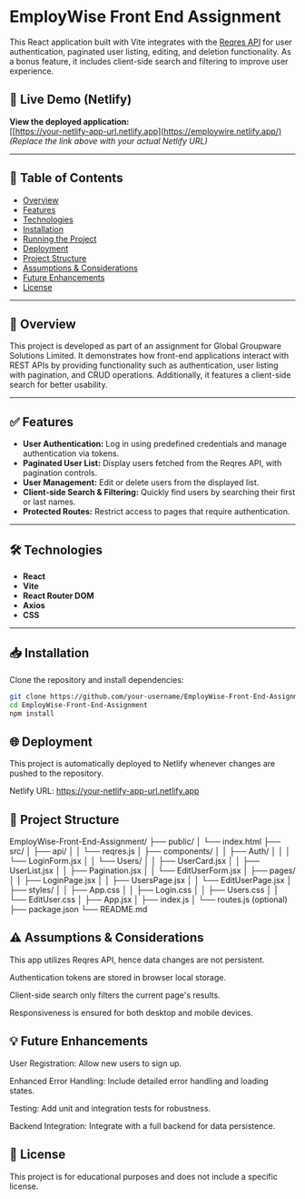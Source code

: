 # EmployWise Front End Assignment

This React application built with Vite integrates with the [Reqres API](https://reqres.in/) for user authentication, paginated user listing, editing, and deletion functionality. As a bonus feature, it includes client-side search and filtering to improve user experience.

## 🚀 Live Demo (Netlify)

**View the deployed application:**  
[[https://your-netlify-app-url.netlify.app](https://employwire.netlify.app/) 
*(Replace the link above with your actual Netlify URL)*

---

## 📖 Table of Contents
- [Overview](#overview)
- [Features](#features)
- [Technologies](#technologies)
- [Installation](#installation)
- [Running the Project](#running-the-project)
- [Deployment](#deployment)
- [Project Structure](#project-structure)
- [Assumptions & Considerations](#assumptions--considerations)
- [Future Enhancements](#future-enhancements)
- [License](#license)

---

## 🌟 Overview

This project is developed as part of an assignment for Global Groupware Solutions Limited. It demonstrates how front-end applications interact with REST APIs by providing functionality such as authentication, user listing with pagination, and CRUD operations. Additionally, it features a client-side search for better usability.

---

## ✅ Features

- **User Authentication:** Log in using predefined credentials and manage authentication via tokens.
- **Paginated User List:** Display users fetched from the Reqres API, with pagination controls.
- **User Management:** Edit or delete users from the displayed list.
- **Client-side Search & Filtering:** Quickly find users by searching their first or last names.
- **Protected Routes:** Restrict access to pages that require authentication.

---

## 🛠 Technologies

- **React**
- **Vite**
- **React Router DOM**
- **Axios**
- **CSS**

---

## 📥 Installation

Clone the repository and install dependencies:

```bash
git clone https://github.com/your-username/EmployWise-Front-End-Assignment.git
cd EmployWise-Front-End-Assignment
npm install
```
## 🌐 Deployment
This project is automatically deployed to Netlify whenever changes are pushed to the repository.

Netlify URL: https://your-netlify-app-url.netlify.app

## 📂 Project Structure

EmployWise-Front-End-Assignment/
├── public/
│   └── index.html
├── src/
│   ├── api/
│   │   └── reqres.js
│   ├── components/
│   │   ├── Auth/
│   │   │   └── LoginForm.jsx
│   │   └── Users/
│   │       ├── UserCard.jsx
│   │       ├── UserList.jsx
│   │       ├── Pagination.jsx
│   │       └── EditUserForm.jsx
│   ├── pages/
│   │   ├── LoginPage.jsx
│   │   ├── UsersPage.jsx
│   │   └── EditUserPage.jsx
│   ├── styles/
│   │   ├── App.css
│   │   ├── Login.css
│   │   ├── Users.css
│   │   └── EditUser.css
│   ├── App.jsx
│   ├── index.js
│   └── routes.js (optional)
├── package.json
└── README.md

## ⚠️ Assumptions & Considerations
This app utilizes Reqres API, hence data changes are not persistent.

Authentication tokens are stored in browser local storage.

Client-side search only filters the current page's results.

Responsiveness is ensured for both desktop and mobile devices.

## 💡 Future Enhancements
User Registration: Allow new users to sign up.

Enhanced Error Handling: Include detailed error handling and loading states.

Testing: Add unit and integration tests for robustness.

Backend Integration: Integrate with a full backend for data persistence.

## 📜 License
This project is for educational purposes and does not include a specific license.

